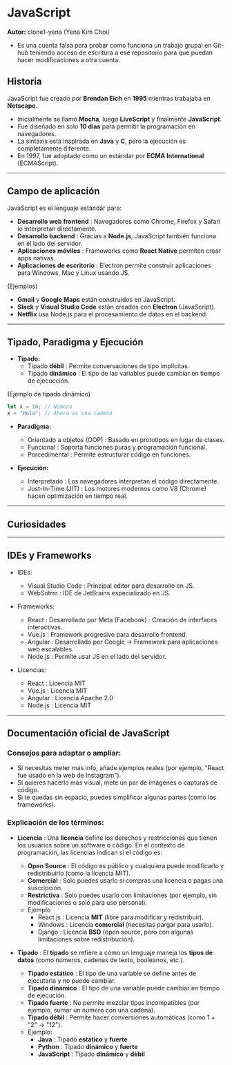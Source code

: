 # JavaScript
**Autor:** clone1-yena (Yena Kim Choi)
 - Es una cuenta falsa para probar como funciona un trabajo grupal en Git-hub teniendo acceso de escritura a ese repositorio para que puedan hacer modificaciones a otra cuenta.

## Historia
JavaScript fue creado por **Brendan Eich** en **1995** mientras trabajaba en **Netscape**.
- Inicialmente se llamó **Mocha**, luego **LiveScript** y finalmente **JavaScript**.
- Fue diseñado en solo **10 días** para permitir la programación en navegadores.
- La sintaxis está inspirada en **Java** y **C**, pero la ejecución es completamente diferente.
- En 1997, fue adoptado como un estándar por **ECMA International** (ECMAScript).

---

## Campo de aplicación
JavaScript es el lenguaje estándar para:
- **Desarrollo web frontend** : Navegadores como Chrome, Firefox y Safari lo interpretan directamente.
- **Desarrollo backend** : Gracias a **Node.js**, JavaScript también funciona en el lado del servidor.
- **Aplicaciones móviles** : Frameworks como **React Native** permiten crear apps nativas.
- **Aplicaciones de escritorio** : Electron permite construir aplicaciones para Windows, Mac y Linux usando JS.

(Ejemplos)
- **Gmail** y **Google Maps** están construidos en JavaScript.
- **Slack** y **Visual Studio Code** están creados con **Electron** (JavaScript).
- **Netflix** usa Node.js para el procesamiento de datos en el backend.

---

## Tipado, Paradigma y Ejecución
- **Tipado:**
  - Tipado **débil** : Permite conversaciones de tipo implícitas.
  - Tipado **dinámico** : El tipo de las variables puede cambiar en tiempo de ejecucción.
 
(Ejemplo de tipado dinámico)
```javascript
let x = 10; // Número
x = "Hola"; // Ahora es una cadena
```

- **Paradigma:**
  - Orientado a objetos (OOP) : Basado en prototipos en lugar de clases.
  - Funcional : Soporta funciones puras y programación funcional.
  - Porcedimental : Permite estructurar código en funciones.
  
- **Ejecución:**
  - Interpretado : Los navegadores interpretan el código directamente.
  - Just-In-Time (JIT) : Los motores modernos como V8 (Chrome) hacen optimización en tiempo real.
  
---

## Curiosidades


---

## IDEs y Frameworks
- IDEs:
  - Visual Studio Code : Principal editor para desarrollo en JS.
  - WebSotrm : IDE de JetBrains especializado en JS.

- Frameworks:
  - React : Desarrollado por Meta (Facebook) : Creación de interfaces interactivas.
  - Vue.js : Framework progresivo para desarrollo frontend.
  - Angular : Desarrollado por Google → Framework para aplicaciones web escalables.
  - Node.js : Permite usar JS en el lado del servidor.

- Licencias:
  - React : Licencia MIT
  - Vue.js : Licencia MIT
  - Angular : Licencia Apache 2.0
  - Node.js : Licencia MIT

---
Documentación oficial de JavaScript
---

### **Consejos para adaptar o ampliar:**
- Si necesitas meter más info, añade ejemplos reales (por ejemplo, "React fue usado en la web de Instagram").
- Si quieres hacerlo más visual, mete un par de imágenes o capturas de código.
- Si te quedas sin espacio, puedes simplificar algunas partes (como los frameworks).

### **Explicación de los términos:**
- **Licencia** : Una **licencia** define los derechos y restricciones que tienen los usuarios sobre un software o código. En el contexto de programación, las licencias indican si el código es:
  - **Open Source** : El código es público y cualquiera puede modificarlo y redistribuirlo (como la licencia MIT).
  - **Comercial** : Solo puedes usarlo si compras una licencia o pagas una suscripción.
  - **Restrictiva** : Solo puedes usarlo con limitaciones (por ejemplo, sin modificaciones o solo para uso personal).
  - Ejemplo
     - React.js : Licencia **MIT** (libre para modificar y redistribuir).
     - Windows : Licencia **comercial** (necesitas pargar para usarlo).
     - Django : Licencia **BSD** (open source, pero con algunas limitaciones sobre redistribución).

- **Tipado** : El **tipado** se refiere a cómo un lenguaje maneja los **tipos de datos** (como números, cadenas de texto, booleanos, etc.).
  - **Tipado estático** : El tipo de una variable se define antes de ejecutarla y no puede cambiar.
  - **Tipado dinámico** : El tipo de una variable puede cambiar en tiempo de ejecución.
  - **Tipado fuerte** : No permite mezclar tipos incompatibles (por ejemplo, sumar un número con una cadena).
  - **Tipado débil** : Permite hacer conversiones automáticas (como 1 + "2" → "12").
  - Ejemplo:
     - **Java** : Tipado **estático** y **fuerte**
     - **Python** : Tipado **dinámico** y **fuerte**
     - **JavaScript** : Tipado **dinámico** y **dèbil**

